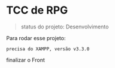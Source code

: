 <h1>TCC de RPG</h1>

>status do projeto: Desenvolvimento

Para rodar esse projeto:

```
precisa do XAMPP, versão v3.3.0
```

finalizar o Front
